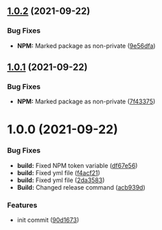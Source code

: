 ## [1.0.2](https://github.com/wptoolkit/router/compare/v1.0.1...v1.0.2) (2021-09-22)


### Bug Fixes

* **NPM:** Marked package as non-private ([9e56dfa](https://github.com/wptoolkit/router/commit/9e56dfac807f606fa4b0a4e518faa24cdbe8b292))

## [1.0.1](https://github.com/wptoolkit/router/compare/v1.0.0...v1.0.1) (2021-09-22)


### Bug Fixes

* **NPM:** Marked package as non-private ([7f43375](https://github.com/wptoolkit/router/commit/7f433751e0ef749f464d5461ba02deb9089ef730))

# 1.0.0 (2021-09-22)


### Bug Fixes

* **build:** Fixed NPM token variable ([df67e56](https://github.com/wptoolkit/router/commit/df67e56dee2d09f0bd3f32921fab6b9b71d78006))
* **build:** Fixed yml file ([f4acf21](https://github.com/wptoolkit/router/commit/f4acf21e38d802d1baace868415665b149511840))
* **build:** Fixed yml file ([2da3583](https://github.com/wptoolkit/router/commit/2da3583ff870f3cea2a27edfffd53b69d3d7bf0c))
* **Build:** Changed release command ([acb939d](https://github.com/wptoolkit/router/commit/acb939dfb0018dab66d71bb816595d44411abe97))


### Features

* init commit ([90d1673](https://github.com/wptoolkit/router/commit/90d16736f1b0189d91f1e028e3d6d9a3aaad4c8b))
